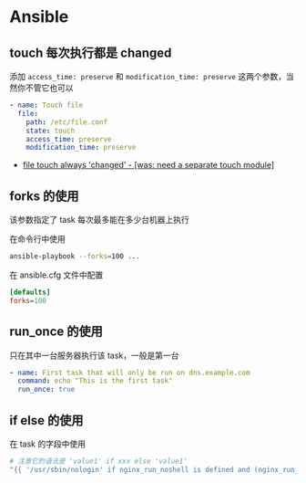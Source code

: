# Ansible

## touch 每次执行都是 changed

添加 `access_time: preserve` 和 `modification_time: preserve` 这两个参数，当然你不管它也可以

```yaml
- name: Touch file
  file:
    path: /etc/file.conf
    state: touch
    access_time: preserve
    modification_time: preserve
```

- [file touch always 'changed' - [was: need a separate touch module]](https://github.com/ansible/ansible/issues/30226#issuecomment-433643224)

## forks 的使用

该参数指定了 task 每次最多能在多少台机器上执行

在命令行中使用

```sh
ansible-playbook --forks=100 ...
```

在 ansible.cfg 文件中配置

```cfg
[defaults]
forks=100
```

## run_once 的使用

只在其中一台服务器执行该 task，一般是第一台

```yaml
- name: First task that will only be run on dns.example.com
  command: echo "This is the first task"
  run_once: true
```

## if else 的使用

在 task 的字段中使用

```yaml
# 注意它的语法是 'value1' if xxx else 'value1'
"{{ '/usr/sbin/nologin' if nginx_run_noshell is defined and (nginx_run_noshell | bool) else '/bin/bash' }}"
```


